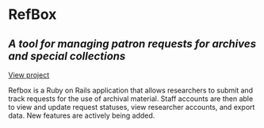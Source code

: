 # RefBox

## _A tool for managing patron requests for archives and special collections_

[View project](refbox.herokuapp.com)

Refbox is a Ruby on Rails application that allows researchers to submit and track requests for the use of archival material.  Staff accounts are then able to view and update request statuses, view researcher accounts, and export data.  New features are actively being added.